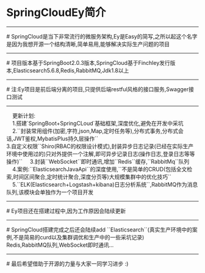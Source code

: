 # SpringCloudEy简介
<hr>
# SpringCloud是当下非常流行的微服务架构,Ey是Easy的简写,之所以起这个名字是因为我想开源一个结构清晰,简单易用,能够解决实际生产问题的项目
<hr>
# 项目版本基于SpringBoot2.0.3版本,SpringCloud基于Finchley发行版本,Elasticsearch5.6.8,Redis,RabbitMQ,Jdk1.8以上<br>
<hr>
# 注:Ey项目是前后端分离的项目,只提供后端restful风格的接口服务,Swagger接口测试
<hr>
  &nbsp;&nbsp;&nbsp;&nbsp;更新计划:<br>
  &nbsp;&nbsp;&nbsp;&nbsp;1.搭建`SpringBoot+SpringCLoud`基础框架,深度优化,避免在开发中采坑<br>
  &nbsp;&nbsp;&nbsp;&nbsp;2.``封装常用组件(加密,字符,json,Map,定时任务等),分布式事务,分布式会话,JWT鉴权,MybatisPlus持久层操作``<br>
  3.自定义权限``Shiro(RBAC的权限设计模式),封装异步日志记录(已经在实际生产环境中使用过的)只对外提供一个注解,即可异步记录日志(操作日志,登录日志等等操作)``
  &nbsp;&nbsp;&nbsp;&nbsp;3.封装``WebSocket``即时通讯,增加``Redis``缓存,``RabbitMq``队列<br>
  &nbsp;&nbsp;&nbsp;&nbsp;4.案例:``ElasticsearchJavaApi``的深度使用,``不是简单的CRUD(包括全文检索,时间区间聚合,定时统计聚合,深度分页等)大规模集群中的优化技巧``<br>
  &nbsp;&nbsp;&nbsp;&nbsp;5.``ELK(Elasticsearch+Logstash+kibana)日志分析系统``,RabbitMQ作为消息队列,该模块会单独作为一个项目开发<br>
<hr>
# Ey项目还在搭建过程中,因为工作原因会陆续更新
<hr>
# SpringCloud搭建完成之后还会陆续add ``Elasticsearch``(真实生产环境中的案例,不是简易的curd以及集群调优和生产中的一些采坑记录)<br>Redis,RabbitMQ队列,WebSocket即时通讯...<br>
<hr>
# 最后希望借助于开源的力量与大家一同学习进步 :)
